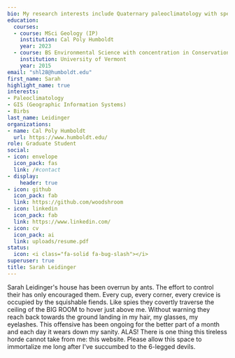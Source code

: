 ```yaml
---
bio: My research interests include Quaternary paleoclimatology with special focus on peatlands.
education:
  courses:
  - course: MSci Geology (IP)
    institution: Cal Poly Humboldt
    year: 2023
  - course: BS Environmental Science with concentration in Conservation Biology
    institution: University of Vermont
    year: 2015
email: "shl28@humboldt.edu"
first_name: Sarah
highlight_name: true
interests:
- Paleoclimatology
- GIS (Geographic Information Systems)
- Birbs
last_name: Leidinger
organizations:
- name: Cal Poly Humboldt
  url: https://www.humboldt.edu/
role: Graduate Student
social:
- icon: envelope
  icon_pack: fas
  link: /#contact
- display:
    header: true
- icon: github
  icon_pack: fab
  link: https://github.com/woodshroom
- icon: linkedin
  icon_pack: fab
  link: https://www.linkedin.com/
- icon: cv
  icon_pack: ai
  link: uploads/resume.pdf
status:
  icon: <i class="fa-solid fa-bug-slash"></i>
superuser: true
title: Sarah Leidinger
---
```


Sarah Leidinger's house has been overrun by ants. The effort to control their has only encouraged them. Every cup, every corner, every crevice is occupied by the squishable fiends. Like spies they covertly traverse the ceiling of the BIG ROOM to hover just above me. Without warning they reach back towards the ground landing in my hair, my glasses, my eyelashes. This offensive has been ongoing for the better part of a month and each day it wears down my sanity. ALAS! There is one thing this tireless horde cannot take from me: this website. Please allow this space to immortalize me long after I've succumbed to the 6-legged devils.